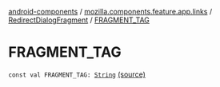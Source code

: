 [android-components](../../index.md) / [mozilla.components.feature.app.links](../index.md) / [RedirectDialogFragment](index.md) / [FRAGMENT_TAG](./-f-r-a-g-m-e-n-t_-t-a-g.md)

# FRAGMENT_TAG

`const val FRAGMENT_TAG: `[`String`](https://kotlinlang.org/api/latest/jvm/stdlib/kotlin/-string/index.html) [(source)](https://github.com/mozilla-mobile/android-components/blob/master/components/feature/app-links/src/main/java/mozilla/components/feature/app/links/RedirectDialogFragment.kt#L49)